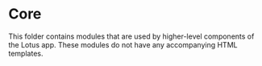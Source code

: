 # Core

This folder contains modules that are used by higher-level components of the Lotus app. These modules do not have any accompanying HTML templates.
